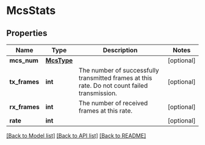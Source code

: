 # McsStats

## Properties
Name | Type | Description | Notes
------------ | ------------- | ------------- | -------------
**mcs_num** | [**McsType**](McsType.md) |  | [optional] 
**tx_frames** | **int** | The number of successfully transmitted frames at this rate. Do not count failed transmission. | [optional] 
**rx_frames** | **int** | The number of received frames at this rate. | [optional] 
**rate** | **int** |  | [optional] 

[[Back to Model list]](../README.md#documentation-for-models) [[Back to API list]](../README.md#documentation-for-api-endpoints) [[Back to README]](../README.md)

